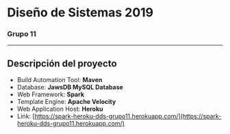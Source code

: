 # Diseño de Sistemas 2019
### Grupo 11
----
## Descripción del proyecto
* Build Automation Tool: **Maven**
* Database: **JawsDB MySQL Database**
* Web Framework: **Spark**
* Template Engine: **Apache Velocity**
* Web Application Host: **Heroku**
* Link: [https://spark-heroku-dds-grupo11.herokuapp.com/](https://spark-heroku-dds-grupo11.herokuapp.com/)